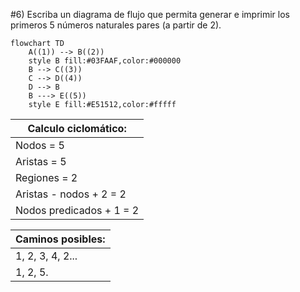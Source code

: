 #6) Escriba un diagrama de flujo que permita generar e imprimir los primeros 5 números naturales 
pares (a partir de 2).
```mermaid
flowchart TD
	A((1)) --> B((2))
    style B fill:#03FAAF,color:#000000
    B --> C((3))
    C --> D((4))
    D --> B 
    B ---> E((5))
    style E fill:#E51512,color:#fffff
```
Calculo ciclomático: |
---------------------|
Nodos = 5 |
Aristas = 5 |
Regiones = 2 |
Aristas - nodos + 2 = 2 |
Nodos predicados + 1 = 2 |

Caminos posibles: |
------------------|
 1, 2, 3, 4, 2... |
 1, 2, 5. |